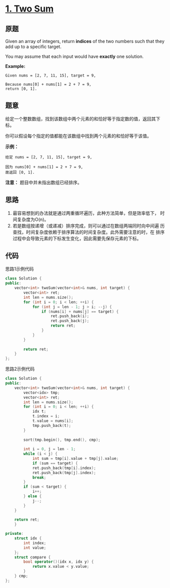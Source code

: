 [1. Two Sum](https://leetcode.com/problems/two-sum/)
============

原题
----

Given an array of integers, return **indices** of the two numbers such
that they add up to a specific target.

You may assume that each input would have **exactly** one solution.

**Example:**
```
Given nums = [2, 7, 11, 15], target = 9,

Because nums[0] + nums[1] = 2 + 7 = 9,
return [0, 1].
```

题意
----

给定一个整数数组，找到该数组中两个元素的和恰好等于指定数的值，返回其下标。

你可以假设每个指定的值都能在该数组中找到两个元素的和恰好等于该值。

**示例：**
```
给定 nums = [2, 7, 11, 15], target = 9,

因为 nums[0] + nums[1] = 2 + 7 = 9,
故返回 [0, 1].
```

**注意：** 题目中并未指出数组已经排序。

思路
----

1. 最容易想到的办法就是通过两重循环遍历，此种方法简单，但是效率低下，
   时间复杂度为O(n)。
2. 若是数组按递增（或递减）排序完成，则可以通过在数组两端同时向中间遍
   历查找，时间复杂度依赖于排序算法的时间复杂度。此外需要注意的时，在
   排序过程中会导致元素的下标发生变化，因此需要先保存元素的下标。

代码
----

思路1示例代码
```C++
class Solution {
public:
	vector<int> twoSum(vector<int>& nums, int target) {
		vector<int> ret;
		int len = nums.size();
		for (int i = 0; i < len; ++i) {
			for (int j = len - 1; j > i; --j) {
				if (nums[i] + nums[j] == target) {
					ret.push_back(i);
					ret.push_back(j);
					return ret;
				}
			}
		}
		
		return ret;
	}
};
```

思路2示例代码
```C++
class Solution {
public:
	vector<int> twoSum(vector<int>& nums, int target) {
		vector<idx> tmp;
		vector<int> ret;
		int len = nums.size();
		for (int i = 0; i < len; ++i) {
			idx t;
			t.index = i;
			t.value = nums[i];
			tmp.push_back(t);
		}
		
		sort(tmp.begin(), tmp.end(), cmp);
		
		int i = 0, j = len - 1;
		while (i < j) {
			int sum = tmp[i].value + tmp[j].value;
			if (sum == target) {
			ret.push_back(tmp[i].index);
			ret.push_back(tmp[j].index);
			break;
		}
		if (sum < target) {
			i++;
		} else {
			j--;
		}
	}
	
	return ret;
	}

private:
	struct idx {
		int index;
		int value;
	};
	struct compare {
		bool operator()(idx x, idx y) {
			return x.value < y.value;
		}
	} cmp;	
};
```
